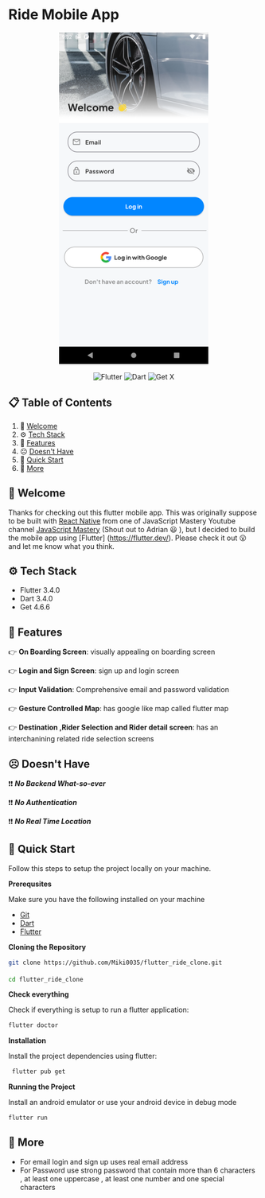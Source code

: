 # Ride Mobile App

<div align="center">

![login screen](./assets/images/login_screen.png)

</div>

<p align="center">
  <img src="https://img.shields.io/badge/Flutter-%2302569B.svg?style=for-the-badge&logo=Flutter&logoColor=white" alt="Flutter"/>
  <img src="https://img.shields.io/badge/Dart-%230175C2.svg?style=for-the-badge&logo=Dart&logoColor=white" alt="Dart"/>
  <img src="https://img.shields.io/badge/GetX-%23DC68F5.svg?style=for-the-badge&logo=flutter&logoColor=white" alt="Get X"/>
</p>

## 📋 <a name="table">Table of Contents</a>

1. 👋 [Welcome](#welcome)
2. ⚙️ [Tech Stack](#tech-stack)
3. 🔋 [Features](#features)
4. ☹️ [Doesn't Have](#doesnt-have)
5. 🤸 [Quick Start](#quick-start)
6. 🚀 [More](#more)

## <a name="welcome"> 👋 Welcome </a>

Thanks for checking out this flutter mobile app. This was originally suppose to be built with [React Native](https://reactnative.dev/) from one of JavaScript Mastery Youtube channel [JavaScript Mastery](https://www.youtube.com/@javascriptmastery) (Shout out to Adrian 😃 ), but I decided to build the mobile app using [Flutter] (https://flutter.dev/). Please check it out 😮 and let me know what you think.

## <a name="tech-stack">⚙️ Tech Stack </a>

- Flutter 3.4.0
- Dart 3.4.0
- Get 4.6.6

## <a name="features">🔋 Features</a>

👉 **On Boarding Screen**: visually appealing on boarding screen

👉 **Login and Sign Screen**: sign up and login screen

👉 **Input Validation**: Comprehensive email and password validation

👉 **Gesture Controlled Map**: has google like map called flutter map

👉 **Destination ,Rider Selection and Rider detail screen**: has an interchanining related ride selection screens

## <a name="doesnt-have"> ☹️ Doesn't Have </a>

❗❗ **_No Backend What-so-ever_**

❗❗ **_No Authentication_**

❗❗ **_No Real Time Location_**

## <a name="quick-start"> 🤸 Quick Start </a>

Follow this steps to setup the project locally on your machine.

**Prerequsites**

Make sure you have the following installed on your machine

- [Git](https://git-scm.com/)
- [Dart](https://dart.dev/get-dart)
- [Flutter](https://docs.flutter.dev/get-started/)

**Cloning the Repository**

```bash
git clone https://github.com/Miki0035/flutter_ride_clone.git

cd flutter_ride_clone
```

**Check everything**

Check if everything is setup to run a flutter application:

```bash
flutter doctor
```

**Installation**

Install the project dependencies using flutter:

```bash
 flutter pub get
```

**Running the Project**

Install an android emulator or use your android device in debug mode

```bash
flutter run
```

## <a name="more"> 🚀 More </a>

- For email login and sign up uses real email address
- For Password use strong password that contain more than 6 characters , at least one uppercase , at least one number and one special characters
